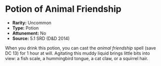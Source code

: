 # Potion of Animal Friendship

- **Rarity:** Uncommon
- **Type:** Potion
- **Attunement:** No
- **Source:** 5.1 SRD (D&D 2014)

When you drink this potion, you can cast the _animal friendship_ spell (save DC 13) for 1 hour at will. Agitating this muddy liquid brings little bits into view: a fish scale, a hummingbird tongue, a cat claw, or a squirrel hair.
